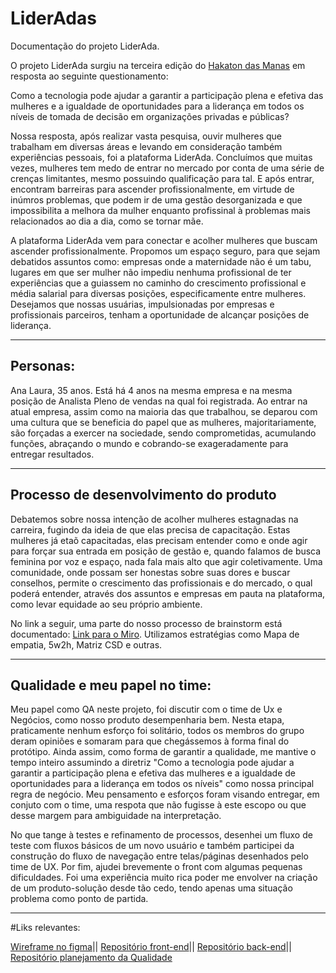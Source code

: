 # LiderAdas

Documentação do projeto LiderAda. 

O projeto LiderAda surgiu na terceira edição do [Hakaton das Manas](https://www.hackathondasmanas.com/) em resposta ao seguinte questionamento:

Como a tecnologia pode ajudar a garantir a participação plena e efetiva das mulheres e a igualdade de oportunidades para a liderança em todos os níveis de tomada de decisão em organizações privadas e públicas?

Nossa resposta, após realizar vasta pesquisa, ouvir mulheres que trabalham em diversas áreas e levando em consideração também experiências pessoais, foi a plataforma LiderAda. Concluímos que muitas vezes, mulheres tem medo de entrar no mercado por conta de uma série de crenças limitantes, mesmo possuindo qualificação para tal. E após entrar, encontram barreiras para ascender profissionalmente, em virtude de inúmros problemas, que podem ir de uma gestão desorganizada e que impossibilita a melhora da mulher enquanto profissinal à problemas mais relacionados ao dia a dia, como se tornar mãe.

A plataforma LiderAda vem para conectar e acolher mulheres que buscam ascender profissionalmente. Propomos um espaço seguro, para que sejam debatidos assuntos como: empresas onde a maternidade não é um tabu, lugares em que ser mulher não impediu nenhuma profissional de ter experiências que a guiassem no caminho do crescimento profissional e média salarial para diversas posições, especificamente entre mulheres. Desejamos que nossas usuárias, impulsionadas por empresas e profissionais parceiros, tenham a oportunidade de alcançar posições de liderança.

---
Personas:
---

Ana Laura, 35 anos. Está há 4 anos na mesma empresa e na mesma posição de Analista Pleno de vendas na qual foi registrada.
Ao entrar na atual empresa, assim como na maioria das que trabalhou, se deparou com uma cultura que se beneficia do papel que as mulheres, majoritariamente, são forçadas a exercer na sociedade, sendo comprometidas, acumulando funções, abraçando o mundo e cobrando-se exageradamente para entregar resultados.

---
Processo de desenvolvimento do produto
---
Debatemos sobre nossa intenção de acolher mulheres estagnadas na carreira, fugindo da ideia de que elas precisa de capacitação. Estas mulheres já etaõ capacitadas, elas precisam entender como e onde agir para forçar sua entrada em posição de gestão e, quando falamos de busca feminina por voz e espaço, nada fala mais alto que agir coletivamente. Uma comunidade, onde possam ser honestas sobre suas dores e buscar conselhos, permite o crescimento das profissionais e do mercado, o qual poderá entender, através dos assuntos e empresas em pauta na plataforma, como levar equidade ao seu próprio ambiente.

No link a seguir, uma parte do nosso processo de brainstorm está documentado: [Link para o Miro](https://miro.com/app/board/uXjVNXmWGmM=/).
Utilizamos estratégias como Mapa de empatia, 5w2h, Matriz CSD e outras.

---
Qualidade e meu papel no time:
---

Meu papel como QA neste projeto, foi discutir com o time de Ux e Negócios, como nosso produto desempenharia bem. Nesta etapa, praticamente nenhum esforço foi solitário, todos os membros do grupo deram opiniões e somaram para que chegássemos à forma final do protótipo. Ainda assim, como forma de garantir a qualidade, me mantive o tempo inteiro assumindo a diretriz "Como a tecnologia pode ajudar a garantir a participação plena e efetiva das mulheres e a igualdade de oportunidades para a liderança em todos os níveis" como nossa principal regra de negócio. Meu pensamento e esforços foram visando entregar, em conjuto com o time, uma respota que não fugisse à este escopo ou que desse margem para ambiguidade na interpretação.

No que tange à testes e refinamento de processos, desenhei um fluxo de teste com fluxos básicos de um novo usuário e também participei da construção do fluxo de navegação entre telas/páginas desenhados pelo time de UX. Por fim, ajudei brevemente o front com algumas pequenas dificuldades. Foi uma experiência muito rica poder me envolver na criação de um produto-solução desde tão cedo, tendo apenas uma situação problema como ponto de partida.

---
#Liks relevantes:

[Wireframe no figma](https://www.figma.com/file/swvl6paMN9Wu8HsRzCPRTh/LiderAda?type=design&node-id=0-1&mode=design)||
[Repositório front-end](https://github.com/glaucecassiano/LiderAda.git)||
[Repositório back-end](https://github.com/DeeDee100/hachaton_das_manas)||
[Repositório planejamento da Qualidade](https://github.com/MihBarreto/hatkaton-das-manas-3)
